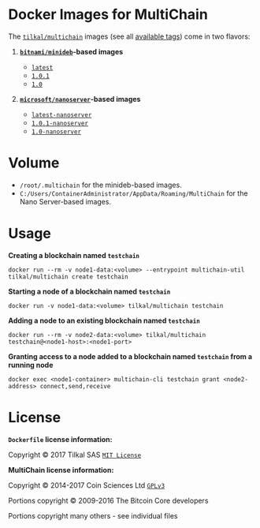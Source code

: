 # Docker Images for MultiChain

The [`tilkal/multichain`] images (see all [available tags]) come in two flavors:

1. **[`bitnami/minideb`]-based images**
    * [`latest`]
    * [`1.0.1`]
    * [`1.0`]

3. **[`microsoft/nanoserver`]-based images**
    * [`latest-nanoserver`]
    * [`1.0.1-nanoserver`]
    * [`1.0-nanoserver`]

# Volume

* `/root/.multichain` for the minideb-based images.
* `C:/Users/ContainerAdministrator/AppData/Roaming/MultiChain` for the Nano Server-based images.


# Usage

**Creating a blockchain named `testchain`**

`docker run --rm -v node1-data:<volume> --entrypoint multichain-util tilkal/multichain create testchain`

**Starting a node of a blockchain named `testchain`**

`docker run -v node1-data:<volume> tilkal/multichain testchain`

**Adding a node to an existing blockchain named `testchain`**

`docker run --rm -v node2-data:<volume> tilkal/multichain testchain@<node1-host>:<node1-port>`

**Granting access to a node added to a blockchain named `testchain` from a running node**

`docker exec <node1-container> multichain-cli testchain grant <node2-address> connect,send,receive`


# License

**`Dockerfile` license information:**

Copyright © 2017 Tilkal SAS [`MIT License`]

**MultiChain license information:**

Copyright © 2014-2017 Coin Sciences Ltd [`GPLv3`](https://github.com/MultiChain/multichain/blob/master/COPYING)

Portions copyright © 2009-2016 The Bitcoin Core developers

Portions copyright many others - see individual files


[`bitnami/minideb`]: https://store.docker.com/community/images/bitnami/minideb
[`microsoft/nanoserver`]: https://store.docker.com/images/nanoserver
[`tilkal/multichain`]: https://store.docker.com/community/images/tilkal/multichain
[available tags]: https://store.docker.com/community/images/tilkal/multichain/tags

[`latest`]: https://github.com/Tilkal/docker-multichain/blob/master/1.0/minideb/Dockerfile
[`1.0.1`]: https://github.com/Tilkal/docker-multichain/blob/4af0a9d7eb7e9765558869f7076e5e088dbfa96a/1.0/minideb/Dockerfile
[`1.0`]: https://github.com/Tilkal/docker-multichain/blob/c0bb7a216225f11c0631a507709c9d2ba4e34017/1.0/minideb/Dockerfile

[`latest-nanoserver`]: https://github.com/Tilkal/docker-multichain/blob/master/1.0/nanoserver/Dockerfile
[`1.0.1-nanoserver`]: https://github.com/Tilkal/docker-multichain/blob/4af0a9d7eb7e9765558869f7076e5e088dbfa96a/1.0/nanoserver/Dockerfile
[`1.0-nanoserver`]: https://github.com/Tilkal/docker-multichain/blob/c0bb7a216225f11c0631a507709c9d2ba4e34017/1.0/nanoserver/Dockerfile

[`MIT License`]: https://github.com/Tilkal/docker-multichain/blob/master/LICENSE
[`GPLv3`]: https://github.com/MultiChain/multichain/blob/master/COPYING
